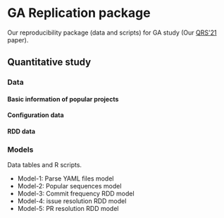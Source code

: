 # GA Replication package

Our reproducibility package (data and scripts) for GA study (Our [QRS'21](https://qrs21.techconf.org/) paper). 

## Quantitative study

### Data

#### Basic information of popular projects



#### Configuration data



#### RDD data



### Models

Data tables and R scripts.

- Model-1: Parse YAML files model
- Model-2: Popular sequences model
- Model-3: Commit frequency RDD model
- Model-4: issue resolution RDD model
- Model-5: PR resolution RDD model